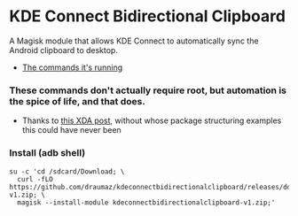 # KDE Connect Bidirectional Clipboard
A Magisk module that allows KDE Connect to automatically sync the Android clipboard to desktop.
- [The commands it's running](https://github.com/KDE/kdeconnect-android/commit/edc655da5ac1eb5c3027c8556cc62037a1d4c5ac#diff-ac7ef6bdb0cb04522672bc5149779c69324abb1aadf808b74223a603b5771a6bR31)

### These commands don't actually require root, but automation is the spice of life, and that does.

- Thanks to [this XDA post](https://forum.xda-developers.com/t/mod-magisk-force-dark-boot.4366397/), without whose package structuring examples this could have never been

### Install (adb shell)

```
su -c 'cd /sdcard/Download; \
  curl -fLO https://github.com/draumaz/kdeconnectbidirectionalclipboard/releases/download/1/kdeconnectbidirectionalclipboard-v1.zip; \
  magisk --install-module kdeconnectbidirectionalclipboard-v1.zip;'
```
